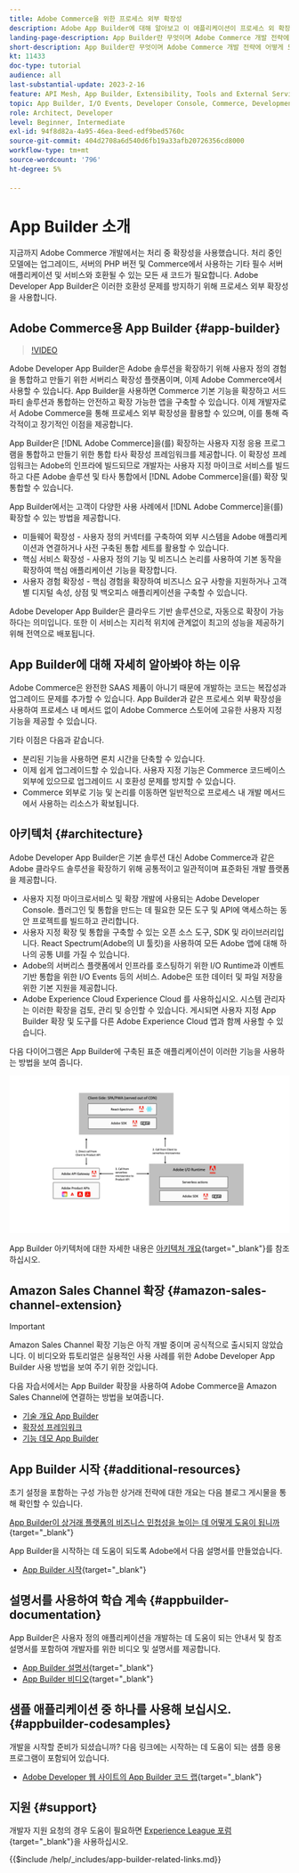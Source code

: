 ```yaml
---
title: Adobe Commerce을 위한 프로세스 외부 확장성
description: Adobe App Builder에 대해 알아보고 이 애플리케이션이 프로세스 외 확장성에 있어 중요한 이유를 알아봅니다.
landing-page-description: App Builder란 무엇이며 Adobe Commerce 개발 전략에 어떻게 도움이 되는지 알아봅니다.
short-description: App Builder란 무엇이며 Adobe Commerce 개발 전략에 어떻게 도움이 되는지 알아봅니다.
kt: 11433
doc-type: tutorial
audience: all
last-substantial-update: 2023-2-16
feature: API Mesh, App Builder, Extensibility, Tools and External Services, Backend Development
topic: App Builder, I/O Events, Developer Console, Commerce, Development, Integrations
role: Architect, Developer
level: Beginner, Intermediate
exl-id: 94f8d82a-4a95-46ea-8eed-edf9bed5760c
source-git-commit: 404d2708a6d540d6fb19a33afb20726356cd8000
workflow-type: tm+mt
source-wordcount: '796'
ht-degree: 5%

---
```


# App Builder 소개

지금까지 Adobe Commerce 개발에서는 처리 중 확장성을 사용했습니다. 처리 중인 모델에는 업그레이드, 서버의 PHP 버전 및 Commerce에서 사용하는 기타 필수 서버 애플리케이션 및 서비스와 호환될 수 있는 모든 새 코드가 필요합니다. Adobe Developer App Builder은 이러한 호환성 문제를 방지하기 위해 프로세스 외부 확장성을 사용합니다.

## Adobe Commerce용 App Builder {#app-builder}

>[!VIDEO](https://video.tv.adobe.com/v/3412839?quality=12&learn=on)

Adobe Developer App Builder은 Adobe 솔루션을 확장하기 위해 사용자 정의 경험을 통합하고 만들기 위한 서버리스 확장성 플랫폼이며, 이제 Adobe Commerce에서 사용할 수 있습니다. App Builder을 사용하면 Commerce 기본 기능을 확장하고 서드파티 솔루션과 통합하는 안전하고 확장 가능한 앱을 구축할 수 있습니다. 이제 개발자로서 Adobe Commerce을 통해 프로세스 외부 확장성을 활용할 수 있으며, 이를 통해 즉각적이고 장기적인 이점을 제공합니다.

App Builder은 [!DNL Adobe Commerce]을(를) 확장하는 사용자 지정 응용 프로그램을 통합하고 만들기 위한 통합 타사 확장성 프레임워크를 제공합니다. 이 확장성 프레임워크는 Adobe의 인프라에 빌드되므로 개발자는 사용자 지정 마이크로 서비스를 빌드하고 다른 Adobe 솔루션 및 타사 통합에서 [!DNL Adobe Commerce]을(를) 확장 및 통합할 수 있습니다.

App Builder에서는 고객이 다양한 사용 사례에서 [!DNL Adobe Commerce]을(를) 확장할 수 있는 방법을 제공합니다.

* 미들웨어 확장성 - 사용자 정의 커넥터를 구축하여 외부 시스템을 Adobe 애플리케이션과 연결하거나 사전 구축된 통합 세트를 활용할 수 있습니다.
* 핵심 서비스 확장성 - 사용자 정의 기능 및 비즈니스 논리를 사용하여 기본 동작을 확장하여 핵심 애플리케이션 기능을 확장합니다.
* 사용자 경험 확장성 - 핵심 경험을 확장하여 비즈니스 요구 사항을 지원하거나 고객별 디지털 속성, 상점 및 백오피스 애플리케이션을 구축할 수 있습니다.

Adobe Developer App Builder은 클라우드 기반 솔루션으로, 자동으로 확장이 가능하다는 의미입니다. 또한 이 서비스는 지리적 위치에 관계없이 최고의 성능을 제공하기 위해 전역으로 배포됩니다.

## App Builder에 대해 자세히 알아봐야 하는 이유

Adobe Commerce은 완전한 SAAS 제품이 아니기 때문에 개발하는 코드는 복잡성과 업그레이드 문제를 추가할 수 있습니다. App Builder과 같은 프로세스 외부 확장성을 사용하여 프로세스 내 메서드 없이 Adobe Commerce 스토어에 고유한 사용자 지정 기능을 제공할 수 있습니다.

기타 이점은 다음과 같습니다.

* 분리된 기능을 사용하면 론치 시간을 단축할 수 있습니다.
* 이제 쉽게 업그레이드할 수 있습니다. 사용자 지정 기능은 Commerce 코드베이스 외부에 있으므로 업그레이드 시 호환성 문제를 방지할 수 있습니다.
* Commerce 외부로 기능 및 논리를 이동하면 일반적으로 프로세스 내 개발 메서드에서 사용하는 리소스가 확보됩니다.

## 아키텍처 {#architecture}

Adobe Developer App Builder은 기본 솔루션 대신 Adobe Commerce과 같은 Adobe 클라우드 솔루션을 확장하기 위해 공통적이고 일관적이며 표준화된 개발 플랫폼을 제공합니다.

* 사용자 지정 마이크로서비스 및 확장 개발에 사용되는 Adobe Developer Console. 플러그인 및 통합을 만드는 데 필요한 모든 도구 및 API에 액세스하는 동안 프로젝트를 빌드하고 관리합니다.
* 사용자 지정 확장 및 통합을 구축할 수 있는 오픈 소스 도구, SDK 및 라이브러리입니다. React Spectrum(Adobe의 UI 툴킷)을 사용하여 모든 Adobe 앱에 대해 하나의 공통 UI를 가질 수 있습니다.
* Adobe의 서버리스 플랫폼에서 인프라를 호스팅하기 위한 I/O Runtime과 이벤트 기반 통합을 위한 I/O Events 등의 서비스. Adobe은 또한 데이터 및 파일 저장을 위한 기본 지원을 제공합니다.
* Adobe Experience Cloud Experience Cloud 를 사용하십시오. 시스템 관리자는 이러한 확장을 검토, 관리 및 승인할 수 있습니다. 게시되면 사용자 지정 App Builder 확장 및 도구를 다른 Adobe Experience Cloud 앱과 함께 사용할 수 있습니다.

다음 다이어그램은 App Builder에 구축된 표준 애플리케이션이 이러한 기능을 사용하는 방법을 보여 줍니다.

![아키텍처](/help/assets/app-builder/app-builder-architecture.jpeg)

App Builder 아키텍처에 대한 자세한 내용은 [아키텍처 개요](https://developer.adobe.com/app-builder/docs/guides/){target="_blank"}를 참조하십시오.

## Amazon Sales Channel 확장 {#amazon-sales-channel-extension}

>[!IMPORTANT]
>
>Amazon Sales Channel 확장 기능은 아직 개발 중이며 공식적으로 출시되지 않았습니다.  이 비디오와 튜토리얼은 실용적인 사용 사례를 위한 Adobe Developer App Builder 사용 방법을 보여 주기 위한 것입니다.

다음 자습서에서는 App Builder 확장을 사용하여 Adobe Commerce을 Amazon Sales Channel에 연결하는 방법을 보여줍니다.

* [기술 개요 App Builder](../app-builder/app-builder-technical-overview.md)
* [확장성 프레임워크](../app-builder/extensibility-framework-commerce-eventing.md)
* [기능 데모 App Builder](../app-builder/app-builder-functional-demonstration.md)

## App Builder 시작 {#additional-resources}

초기 설정을 포함하는 구성 가능한 상거래 전략에 대한 개요는 다음 블로그 게시물을 통해 확인할 수 있습니다.

[App Builder이 상거래 플랫폼의 비즈니스 민첩성을 높이는 데 어떻게 도움이 됩니까](https://business.adobe.com/blog/how-to/how-app-builder-helps-you-implement-a-composable-commerce-strategy){target="_blank"}

App Builder을 시작하는 데 도움이 되도록 Adobe에서 다음 설명서를 만들었습니다.

* [App Builder 시작](https://developer.adobe.com/app-builder/docs/getting_started/){target="_blank"}

## 설명서를 사용하여 학습 계속 {#appbuilder-documentation}

App Builder은 사용자 정의 애플리케이션을 개발하는 데 도움이 되는 안내서 및 참조 설명서를 포함하여 개발자를 위한 비디오 및 설명서를 제공합니다.

* [App Builder 설명서](https://developer.adobe.com/app-builder/docs/overview/){target="_blank"}
* [App Builder 비디오](https://www.youtube.com/playlist?list=PLcVEYUqU7VRfDij-Jbjyw8S8EzW073F_o){target="_blank"}

## 샘플 애플리케이션 중 하나를 사용해 보십시오. {#appbuilder-codesamples}

개발을 시작할 준비가 되셨습니까? 다음 링크에는 시작하는 데 도움이 되는 샘플 응용 프로그램이 포함되어 있습니다.

* [Adobe Developer 웹 사이트의 App Builder 코드 랩](https://developer.adobe.com/app-builder/docs/resources/){target="_blank"}

## 지원 {#support}

개발자 지원 요청의 경우 도움이 필요하면 [Experience League 포럼](https://experienceleaguecommunities.adobe.com/t5/app-builder/ct-p/project-firefly){target="_blank"}을 사용하십시오.

{{$include /help/_includes/app-builder-related-links.md}}

